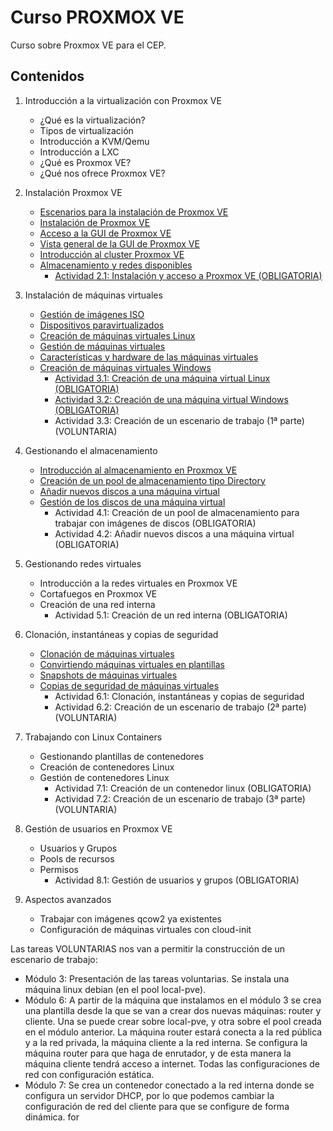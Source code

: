 # Curso PROXMOX VE
Curso sobre Proxmox VE para el CEP.

## Contenidos

1. Introducción a la virtualización con Proxmox VE
    * ¿Qué es la virtualización?
    * Tipos de virtualización
    * Introducción a KVM/Qemu
    * Introducción a LXC
    * ¿Qué es Proxmox VE?
    * ¿Qué nos ofrece Proxmox VE?

2. Instalación Proxmox VE
    * [Escenarios para la instalación de Proxmox VE](modulo2/escenarios.md)
    * [Instalación de Proxmox VE](modulo2/instalacion.md)
    * [Acceso a la GUI de Proxmox VE](modulo2/acceso.md)
    * [Vista general de la GUI de Proxmox VE](modulo2/vista_general.md)
    * [Introducción al cluster Proxmox VE](modulo2/introduccion_cluster.md)
    * [Almacenamiento y redes disponibles](modulo2/almacenamiento_redes.md)
        * [Actividad 2.1: Instalación y acceso a Proxmox VE (OBLIGATORIA)](modulo2/actividad1.md)

3. Instalación de máquinas virtuales
    * [Gestión de imágenes ISO](modulo3/iso.md)
    * [Dispositivos paravirtualizados](modulo3/paravirtualizados.md)
    * [Creación de máquinas virtuales Linux](modulo3/creacion_linux.md)
    * [Gestión de máquinas virtuales](modulo3/gestion.md)
    * [Características y hardware de las máquinas virtuales](modulo3/caracteristicas.md)
    * [Creación de máquinas virtuales Windows](modulo3/creacion_windows.md)
        * [Actividad 3.1: Creación de una máquina virtual Linux (OBLIGATORIA)](modulo3/actividad1.md)
        * [Actividad 3.2: Creación de una máquina virtual Windows (OBLIGATORIA)](modulo3/actividad2.md)
        * Actividad 3.3: Creación de un escenario  de trabajo (1ª parte) (VOLUNTARIA)

4. Gestionando el almacenamiento
    * [Introducción al almacenamiento en Proxmox VE](modulo4/almacenamiento.md)
    * [Creación de un pool de almacenamiento tipo Directory](modulo4/directory.md)
    * [Añadir nuevos discos a una máquina virtual](modulo4/nuevo_almacenamiento.md)
    * [Gestión de los discos de una máquina virtual](modulo4/gestion_almacenamiento.md)
        * Actividad 4.1: Creación de un pool de almacenamiento para trabajar con imágenes de discos (OBLIGATORIA)
        * Actividad 4.2: Añadir nuevos discos a una máquina virtual (OBLIGATORIA)

5. Gestionando redes virtuales
    * Introducción a la redes virtuales en Proxmox VE
    * Cortafuegos en Proxmox VE
    * Creación de una red interna
        * Actividad 5.1: Creación de un red interna (OBLIGATORIA)

6. Clonación, instantáneas y copias de seguridad
    * [Clonación de máquinas virtuales](modulo6/clonacion.md)
    * [Convirtiendo máquinas virtuales en plantillas](modulo6/plantillas.md)
    * [Snapshots de máquinas virtuales](modulo6/snapshot.md)
    * [Copias de seguridad de máquinas virtuales](modulo6/backup.md)
        * Actividad 6.1: Clonación, instantáneas y copias de seguridad
        * Actividad 6.2: Creación de un escenario  de trabajo (2ª parte) (VOLUNTARIA)

7. Trabajando con Linux Containers
    * Gestionando plantillas de contenedores
    * Creación de contenedores Linux
    * Gestión de contenedores Linux
        * Actividad 7.1: Creación de un contenedor linux (OBLIGATORIA)
        * Actividad 7.2: Creación de un escenario  de trabajo (3ª parte) (VOLUNTARIA)

8. Gestión de usuarios en Proxmox VE
    * Usuarios y Grupos
    * Pools de recursos
    * Permisos
        * Actividad 8.1: Gestión de usuarios y grupos (OBLIGATORIA)

9. Aspectos avanzados

    * Trabajar con imágenes qcow2 ya existentes
    * Configuración de máquinas virtuales con cloud-init

    





Las tareas VOLUNTARIAS nos van a permitir la construcción de un escenario de trabajo:

* Módulo 3: Presentación de las tareas voluntarias. Se instala una máquina linux debian (en el pool local-pve).
* Módulo 6: A partir de la máquina que instalamos en el módulo 3 se crea una plantilla desde la que se van a crear dos nuevas máquinas: router y cliente. Una se puede crear sobre local-pve, y otra sobre el pool creada en el módulo anterior. La máquina router estará conecta a la red pública y a la red privada, la máquina cliente a la red interna. Se configura la máquina router para que haga de enrutador, y de esta manera la máquina cliente tendrá acceso a internet. Todas las configuraciones de red con configuración estática.
* Módulo 7: Se crea un contenedor conectado a la red interna donde se configura un servidor DHCP, por lo que podemos cambiar la configuración de red del cliente para que se configure de forma dinámica.
for